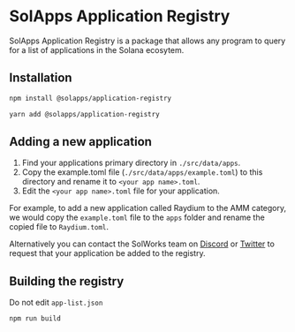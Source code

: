 # SolApps Application Registry
SolApps Application Registry is a package that allows any program to query for a list of applications in the Solana ecosytem. 

## Installation

```bash
npm install @solapps/application-registry
```

```bash
yarn add @solapps/application-registry
```

## Adding a new application
1. Find your applications primary directory in `./src/data/apps`.
2. Copy the example.toml file (`./src/data/apps/example.toml`) to this directory and rename it to `<your app name>.toml`.
3. Edit the `<your app name>.toml` file for your application.

For example, to add a new application called Raydium to the AMM category, we would copy the `example.toml` file to the `apps` folder and rename the copied file to `Raydium.toml`.

Alternatively you can contact the SolWorks team on [Discord](https://discord.com/invite/sujiko) or [Twitter](https://twitter.com/Solworks_) to request that your application be added to the registry.

## Building the registry
Do not edit `app-list.json`

```bash
npm run build
```